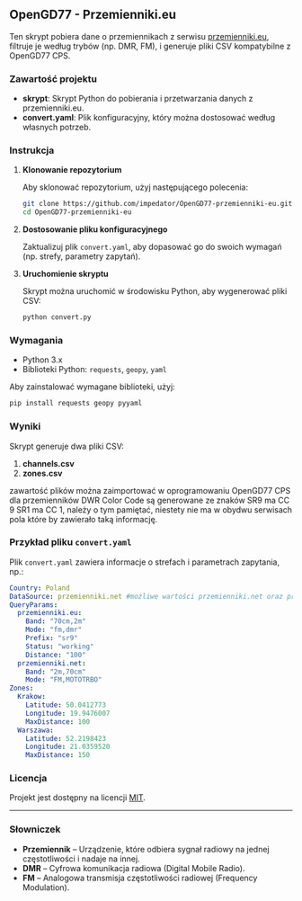
## OpenGD77 - Przemienniki.eu

Ten skrypt pobiera dane o przemiennikach z serwisu [przemienniki.eu](https://przemienniki.eu), filtruje je według trybów (np. DMR, FM), i generuje pliki CSV kompatybilne z OpenGD77 CPS.

### Zawartość projektu

- **skrypt**: Skrypt Python do pobierania i przetwarzania danych z przemienniki.eu.
- **convert.yaml**: Plik konfiguracyjny, który można dostosować według własnych potrzeb.

### Instrukcja

1. **Klonowanie repozytorium**

   Aby sklonować repozytorium, użyj następującego polecenia:
   ```bash
   git clone https://github.com/impedator/OpenGD77-przemienniki-eu.git
   cd OpenGD77-przemienniki-eu
   ```

2. **Dostosowanie pliku konfiguracyjnego**

   Zaktualizuj plik `convert.yaml`, aby dopasować go do swoich wymagań (np. strefy, parametry zapytań).

3. **Uruchomienie skryptu**

   Skrypt można uruchomić w środowisku Python, aby wygenerować pliki CSV:
   ```bash
   python convert.py
   ```

### Wymagania

- Python 3.x
- Biblioteki Python: `requests`, `geopy`, `yaml`

Aby zainstalować wymagane biblioteki, użyj:
```bash
pip install requests geopy pyyaml
```

### Wyniki

Skrypt generuje dwa pliki CSV:

1. **channels.csv**
2. **zones.csv**

zawartość plików można zaimportować w oprogramowaniu OpenGD77 CPS
dla przemienników DWR Color Code są generowane ze znaków SR9 ma CC 9 SR1 ma CC 1, należy o tym pamiętać, niestety nie ma w obydwu serwisach pola które by zawierało taką informację.

### Przykład pliku `convert.yaml`

Plik `convert.yaml` zawiera informacje o strefach i parametrach zapytania, np.:

```yaml
Country: Poland
DataSource: przemienniki.net #możliwe wartości przemienniki.net oraz przemienniki.eu
QueryParams:
  przemienniki.eu:
    Band: "70cm,2m"
    Mode: "fm,dmr"
    Prefix: "sr9"
    Status: "working"
    Distance: "100"  
  przemienniki.net:
    Band: "2m,70cm"
    Mode: "FM,MOTOTRBO"
Zones:
  Krakow:
    Latitude: 50.0412773
    Longitude: 19.9476007
    MaxDistance: 100
  Warszawa:
    Latitude: 52.2198423
    Longitude: 21.0359520
    MaxDistance: 150
```

### Licencja

Projekt jest dostępny na licencji [MIT](LICENSE).

---

### Słowniczek

- **Przemiennik** – Urządzenie, które odbiera sygnał radiowy na jednej częstotliwości i nadaje na innej.
- **DMR** – Cyfrowa komunikacja radiowa (Digital Mobile Radio).
- **FM** – Analogowa transmisja częstotliwości radiowej (Frequency Modulation).

